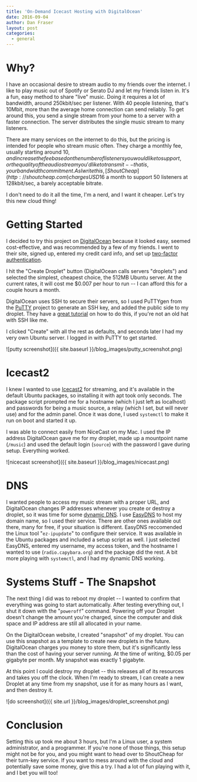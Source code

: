 ```yaml
---
title: 'On-Demand Icecast Hosting with DigitalOcean'
date: 2016-09-04
author: Dan Fraser
layout: post
categories:
  - general
---
```

# Why?

I have an occasional desire to stream audio to my friends over the internet. I like to play music out of Spotify or Serato DJ and let my friends listen in. It's a fun, easy method to share "live" music. Doing it requires a lot of bandwidth, around 250kbit/sec per listener. With 40 people listening, that's 10Mbit, more than the average home connection can send reliably. To get around this, you send a single stream from your home to a server with a faster connection. The server distributes the single music stream to many listeners.

There are many services on the internet to do this, but the pricing is intended for people who stream music often. They charge a monthly fee, usually starting around $10, and increase the fee based on the number of listeners you would like to support, or the quality of the audio stream you'd like to transmit -- that is, your bandwidth commitment. As I write this, [ShoutCheap](http://shoutcheap.com) charges USD$16 a month to support 50 listeners at 128kbit/sec, a barely acceptable bitrate.

I don't need to do it all the time, I'm a nerd, and I want it cheaper.  Let's try this new cloud thing!

# Getting Started

I decided to try this project on [DigitalOcean](https://digitalocean.com) because it looked easy, seemed cost-effective, and was recommended by a few of my friends. I went to their site, signed up, entered my credit card info, and set up [two-factor authentication](https://en.wikipedia.org/wiki/Multi-factor_authentication).

I hit the "Create Droplet" button (DigitalOcean calls servers "droplets") and selected the simplest, cheapest choice, the 512MB Ubuntu server. At the current rates, it will cost me $0.007 per hour to run -- I can afford this for a couple hours a month.

DigitalOcean uses SSH to secure their servers, so I used PuTTYgen from the [PuTTY](http://www.chiark.greenend.org.uk/~sgtatham/putty/) project to generate an SSH key, and added the public side to my droplet. They have a [great tutorial](https://www.digitalocean.com/community/tutorials/how-to-use-ssh-keys-with-putty-on-digitalocean-droplets-windows-users) on how to do this, if you're not an old hat with SSH like me.

I clicked "Create" with all the rest as defaults, and seconds later I had my very own Ubuntu server. I logged in with PuTTY to get started.

![putty screenshot]({{ site.baseurl }}/blog_images/putty_screenshot.png)

# Icecast2

I knew I wanted to use [Icecast2](http://icecast.org/) for streaming, and it's available in the default Ubuntu packages, so installing it with apt took only seconds. The package script prompted me for a hostname (which I just left as localhost) and passwords for being a music source, a relay (which I set, but will never use) and for the admin panel.  Once it was done, I used `systemctl` to make it run on boot and started it up.  

I was able to connect easily from NiceCast on my Mac. I used the IP address DigitalOcean gave me for my droplet, made up a mountpoint name (`/music`) and used the default login (`source`) with the password I gave during setup.  Everything worked.

![nicecast screenshot]({{ site.baseurl }}/blog_images/nicecast.png)

# DNS


I wanted people to access my music stream with a proper URL, and DigitalOcean changes IP addresses whenever you create or destroy a droplet, so it was time for some [dynamic DNS](https://en.wikipedia.org/wiki/Dynamic_DNS). I use [EasyDNS](https://easydns.com) to host my domain name, so I used their service. There are other ones available out there, many for free, if your situation is different. EasyDNS reccomended the Linux tool "`ez-ipupdate`" to configure their service. It was available in the Ubuntu packages and included a setup script as well.  I just selected EasyDNS, entered my username, my access token, and the hostname I wanted to use (`radio.capybara.org`) and the package did the rest. A bit more playing with `systemctl`, and I had my dynamic DNS working.

# Systems Stuff - The Snapshot

The next thing I did was to reboot my droplet -- I wanted to confirm that everything was going to start automatically. After testing everything out, I shut it down with the "`poweroff`" command.  Powering off your Droplet doesn't change the amount you're charged, since the computer and disk space and IP address are still all allocated in your name.

On the DigitalOcean website, I created "snapshot" of my droplet. You can use this snapshot as a template to create new droplets in the future. DigitalOcean charges you money to store them, but it's significantly less than the cost of having your server running. At the time of writing, $0.05 per gigabyte per month. My snapshot was exactly 1 gigabyte.

At this point I could destroy my droplet -- this releases all of its resources and takes you off the clock. When I'm ready to stream, I can create a new Droplet at any time from my snapshot, use it for as many hours as I want, and then destroy it.

![do screenshot]({{ site.url }}/blog_images/droplet_screenshot.png)


# Conclusion

Setting this up took me about 3 hours, but I'm a Linux user, a system administrator, and a programmer. If you're none of those things, this setup might not be for you, and you might want to head over to ShoutCheap for their turn-key service. If you want to mess around with the cloud and potentially save some money, give this a try. I had a lot of fun playing with it, and I bet you will too!
